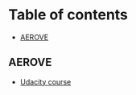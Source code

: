 # Table of contents

* [AEROVE](README.md)

## AEROVE

* [Udacity course](aerove/udacity-course.md)

